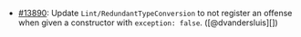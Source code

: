 * [#13890](https://github.com/rubocop/rubocop/pull/13890): Update `Lint/RedundantTypeConversion` to not register an offense when given a constructor with `exception: false`. ([@dvandersluis][])

